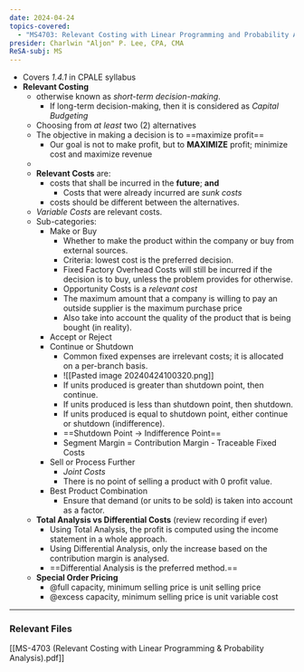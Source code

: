 ```yaml
---
date: 2024-04-24
topics-covered:
  - "MS4703: Relevant Costing with Linear Programming and Probability Analysis"
presider: Charlwin "Aljon" P. Lee, CPA, CMA
ReSA-subj: MS
---
```


- Covers *1.4.1* in CPALE syllabus
- **Relevant Costing**
	- otherwise known as *short-term decision-making*.
		- If long-term decision-making, then it is considered as *Capital Budgeting*
	- Choosing from *at least* two (2) alternatives
	- The objective in making a decision is to ==maximize profit==
		- Our goal is not to make profit, but to **MAXIMIZE** profit; minimize cost and maximize revenue
	- 
	- **Relevant Costs** are:
		- costs that shall be incurred in the **future**; **and**
			- Costs that were already incurred are *sunk costs*
		- costs should be different between the alternatives.
	- *Variable Costs* are relevant costs.
	- Sub-categories:
		- Make or Buy
			- Whether to make the product within the company or buy from external sources.
			- Criteria: lowest cost is the preferred decision.
			- Fixed Factory Overhead Costs will still be incurred if the decision is to buy, unless the problem provides for otherwise.
			- Opportunity Costs is a *relevant cost*
			- The maximum amount that a company is willing to pay an outside supplier is the maximum purchase price
			- Also take into account the quality of the product that is being bought (in reality).
		- Accept or Reject
		- Continue or Shutdown
			- Common fixed expenses are irrelevant costs; it is allocated on a per-branch basis.
			- ![[Pasted image 20240424100320.png]]
			- If units produced is greater than shutdown point, then continue.
			- If units produced is less than shutdown point, then shutdown.
			- If units produced is equal to shutdown point, either continue or shutdown (indifference).
			- ==Shutdown Point -> Indifference Point==
			- Segment Margin = Contribution Margin - Traceable Fixed Costs
		- Sell or Process Further
			- *Joint Costs* 
			- There is no point of selling a product with 0 profit value. 
		- Best Product Combination
			- Ensure that demand (or units to be sold) is taken into account as a factor.
	- **Total Analysis vs Differential Costs** (review recording if ever)
		- Using Total Analysis, the profit is computed using the income statement in a whole approach.
		- Using Differential Analysis, only the increase based on the contribution margin is analysed.
		- ==Differential Analysis is the preferred method.==
	- **Special Order Pricing**
		- @full capacity, minimum selling price is unit selling price
		- @excess capacity, minimum selling price is unit variable cost
---

### Relevant Files
[[MS-4703 (Relevant Costing with Linear Programming & Probability Analysis).pdf]]